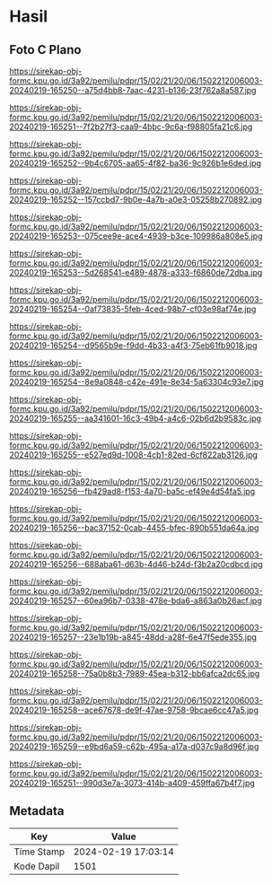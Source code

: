 # Hasil

## Foto C Plano

https://sirekap-obj-formc.kpu.go.id/3a92/pemilu/pdpr/15/02/21/20/06/1502212006003-20240219-165250--a75d4bb8-7aac-4231-b136-23f762a8a587.jpg

https://sirekap-obj-formc.kpu.go.id/3a92/pemilu/pdpr/15/02/21/20/06/1502212006003-20240219-165251--7f2b27f3-caa9-4bbc-9c6a-f98805fa21c6.jpg

https://sirekap-obj-formc.kpu.go.id/3a92/pemilu/pdpr/15/02/21/20/06/1502212006003-20240219-165252--9b4c6705-aa65-4f82-ba36-9c926b1e6ded.jpg

https://sirekap-obj-formc.kpu.go.id/3a92/pemilu/pdpr/15/02/21/20/06/1502212006003-20240219-165252--157ccbd7-9b0e-4a7b-a0e3-05258b270892.jpg

https://sirekap-obj-formc.kpu.go.id/3a92/pemilu/pdpr/15/02/21/20/06/1502212006003-20240219-165253--075cee9e-ace4-4939-b3ce-109986a808e5.jpg

https://sirekap-obj-formc.kpu.go.id/3a92/pemilu/pdpr/15/02/21/20/06/1502212006003-20240219-165253--5d268541-e489-4878-a333-f6860de72dba.jpg

https://sirekap-obj-formc.kpu.go.id/3a92/pemilu/pdpr/15/02/21/20/06/1502212006003-20240219-165254--0af73835-5feb-4ced-98b7-cf03e98af74e.jpg

https://sirekap-obj-formc.kpu.go.id/3a92/pemilu/pdpr/15/02/21/20/06/1502212006003-20240219-165254--d9565b9e-f9dd-4b33-a4f3-75eb61fb9018.jpg

https://sirekap-obj-formc.kpu.go.id/3a92/pemilu/pdpr/15/02/21/20/06/1502212006003-20240219-165254--8e9a0848-c42e-491e-8e34-5a63304c93e7.jpg

https://sirekap-obj-formc.kpu.go.id/3a92/pemilu/pdpr/15/02/21/20/06/1502212006003-20240219-165255--aa341601-16c3-49b4-a4c6-02b6d2b9583c.jpg

https://sirekap-obj-formc.kpu.go.id/3a92/pemilu/pdpr/15/02/21/20/06/1502212006003-20240219-165255--e527ed9d-1008-4cb1-82ed-6cf822ab3126.jpg

https://sirekap-obj-formc.kpu.go.id/3a92/pemilu/pdpr/15/02/21/20/06/1502212006003-20240219-165256--fb429ad8-f153-4a70-ba5c-ef49e4d54fa5.jpg

https://sirekap-obj-formc.kpu.go.id/3a92/pemilu/pdpr/15/02/21/20/06/1502212006003-20240219-165256--bac37152-0cab-4455-bfec-890b551da64a.jpg

https://sirekap-obj-formc.kpu.go.id/3a92/pemilu/pdpr/15/02/21/20/06/1502212006003-20240219-165256--688aba61-d63b-4d46-b24d-f3b2a20cdbcd.jpg

https://sirekap-obj-formc.kpu.go.id/3a92/pemilu/pdpr/15/02/21/20/06/1502212006003-20240219-165257--60ea96b7-0338-478e-bda6-a863a0b26acf.jpg

https://sirekap-obj-formc.kpu.go.id/3a92/pemilu/pdpr/15/02/21/20/06/1502212006003-20240219-165257--23e1b19b-a845-48dd-a28f-6e47f5ede355.jpg

https://sirekap-obj-formc.kpu.go.id/3a92/pemilu/pdpr/15/02/21/20/06/1502212006003-20240219-165258--75a0b8b3-7989-45ea-b312-bb6afca2dc65.jpg

https://sirekap-obj-formc.kpu.go.id/3a92/pemilu/pdpr/15/02/21/20/06/1502212006003-20240219-165258--ace67678-de9f-47ae-9758-9bcae6cc47a5.jpg

https://sirekap-obj-formc.kpu.go.id/3a92/pemilu/pdpr/15/02/21/20/06/1502212006003-20240219-165259--e9bd6a59-c62b-495a-a17a-d037c9a8d96f.jpg

https://sirekap-obj-formc.kpu.go.id/3a92/pemilu/pdpr/15/02/21/20/06/1502212006003-20240219-165251--990d3e7a-3073-414b-a409-459ffa67b4f7.jpg


## Metadata

| Key        | Value               |
| ---------- | ------------------- |
| Time Stamp | 2024-02-19 17:03:14 |
| Kode Dapil | 1501                |



